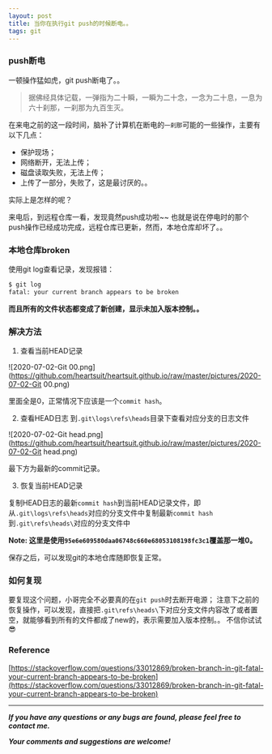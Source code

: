 ```yaml
---
layout: post
title: 当你在执行git push的时候断电。。
tags: git
---
```


### push断电

一顿操作猛如虎，git push断电了。。

> 据佛经具体记载，一弹指为二十瞬，一瞬为二十念，一念为二十息，一息为六十刹那，一刹那为九百生灭。

在来电之前的这一段时间，脑补了计算机在断电的`一刹那`可能的一些操作，主要有以下几点：

- 保护现场；
- 网络断开，无法上传；
- 磁盘读取失败，无法上传；
- 上传了一部分，失败了，这是最讨厌的。。

实际上是怎样的呢？

来电后，到远程仓库一看，发现竟然push成功啦~~
也就是说在停电时的那个push操作已经成功完成，远程仓库已更新，然而，本地仓库却坏了。。


### 本地仓库broken

使用git log查看记录，发现报错：

```bash
$ git log
fatal: your current branch appears to be broken
```

**而且所有的文件状态都变成了新创建，显示未加入版本控制。。**

### 解决方法

1. 查看当前HEAD记录

![2020-07-02-Git 00.png](https://github.com/heartsuit/heartsuit.github.io/raw/master/pictures/2020-07-02-Git 00.png)

里面全是0，正常情况下应该是一个`commit hash`。

2. 查看HEAD日志
到`.git\logs\refs\heads`目录下查看对应分支的日志文件

![2020-07-02-Git head.png](https://github.com/heartsuit/heartsuit.github.io/raw/master/pictures/2020-07-02-Git head.png)

最下方为最新的commit记录。

3. 恢复当前HEAD记录

复制HEAD日志的最新`commit hash`到当前HEAD记录文件，即从`.git\logs\refs\heads`对应的分支文件中复制最新`commit hash`到`.git\refs\heads\`对应的分支文件中

**Note: 这里是使用`95e6e609580daa06748c660e68053108198fc3c1`覆盖那一堆0。**

保存之后，可以发现git的本地仓库随即恢复正常。

### 如何复现

要复现这个问题，小哥完全不必要真的在`git push`时去断开电源；
注意下之前的恢复操作，可以发现，直接把`.git\refs\heads\`下对应分支文件内容改了或者置空，就能够看到所有的文件都成了new的，表示需要加入版本控制。。
不信你试试😎

### Reference

[https://stackoverflow.com/questions/33012869/broken-branch-in-git-fatal-your-current-branch-appears-to-be-broken](https://stackoverflow.com/questions/33012869/broken-branch-in-git-fatal-your-current-branch-appears-to-be-broken)

---

***If you have any questions or any bugs are found, please feel free to contact me.***

***Your comments and suggestions are welcome!***